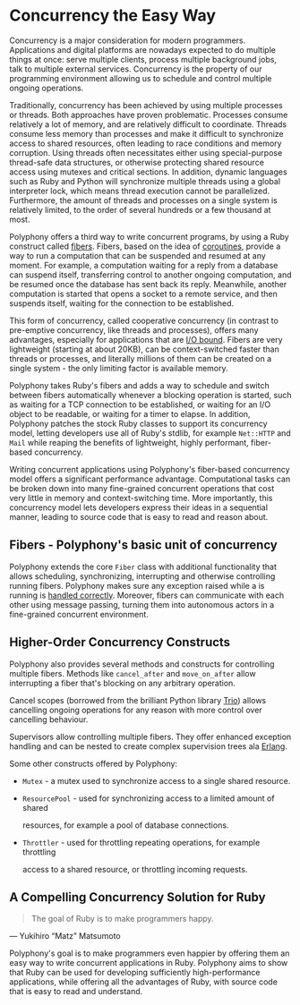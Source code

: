 # Concurrency the Easy Way

Concurrency is a major consideration for modern programmers. Applications and digital platforms are nowadays expected to do multiple things at once: serve multiple clients, process multiple background jobs, talk to multiple external services. Concurrency is the property of our programming environment allowing us to schedule and control multiple ongoing operations.

Traditionally, concurrency has been achieved by using multiple processes or threads. Both approaches have proven problematic. Processes consume relatively a lot of memory, and are relatively difficult to coordinate. Threads consume less memory than processes and make it difficult to synchronize access to shared resources, often leading to race conditions and memory corruption. Using threads often necessitates either using special-purpose thread-safe data structures, or otherwise protecting shared resource access using mutexes and critical sections. In addition, dynamic languages such as Ruby and Python will synchronize multiple threads using a global interpreter lock, which means thread execution cannot be parallelized. Furthermore, the amount of threads and processes on a single system is relatively limited, to the order of several hundreds or a few thousand at most.

Polyphony offers a third way to write concurrent programs, by using a Ruby construct called [fibers](https://ruby-doc.org/core-2.6.5/Fiber.html). Fibers, based on the idea of [coroutines](https://en.wikipedia.org/wiki/Coroutine), provide a way to run a computation that can be suspended and resumed at any moment. For example, a computation waiting for a reply from a database can suspend itself, transferring control to another ongoing computation, and be resumed once the database has sent back its reply. Meanwhile, another computation is started that opens a socket to a remote service, and then suspends itself, waiting for the connection to be established.

This form of concurrency, called cooperative concurrency \(in contrast to pre-emptive concurrency, like threads and processes\), offers many advantages, especially for applications that are [I/O bound](https://en.wikipedia.org/wiki/I/O_bound). Fibers are very lightweight \(starting at about 20KB\), can be context-switched faster than threads or processes, and literally millions of them can be created on a single system - the only limiting factor is available memory.

Polyphony takes Ruby's fibers and adds a way to schedule and switch between fibers automatically whenever a blocking operation is started, such as waiting for a TCP connection to be established, or waiting for an I/O object to be readable, or waiting for a timer to elapse. In addition, Polyphony patches the stock Ruby classes to support its concurrency model, letting developers use all of Ruby's stdlib, for example `Net::HTTP` and `Mail` while reaping the benefits of lightweight, highly performant, fiber-based concurrency.

Writing concurrent applications using Polyphony's fiber-based concurrency model offers a significant performance advantage. Computational tasks can be broken down into many fine-grained concurrent operations that cost very little in memory and context-switching time. More importantly, this concurrency model lets developers express their ideas in a sequential manner, leading to source code that is easy to read and reason about.

## Fibers - Polyphony's basic unit of concurrency

Polyphony extends the core `Fiber` class with additional functionality that allows scheduling, synchronizing, interrupting and otherwise controlling running fibers. Polyphony makes sure any exception raised while a is running is [handled correctly](exception-handling.md). Moreover, fibers can communicate with each other using message passing, turning them into autonomous actors in a fine-grained concurrent environment.

## Higher-Order Concurrency Constructs

Polyphony also provides several methods and constructs for controlling multiple fibers. Methods like `cancel_after` and `move_on_after` allow interrupting a fiber that's blocking on any arbitrary operation.

Cancel scopes \(borrowed from the brilliant Python library [Trio](https://trio.readthedocs.io/en/stable/)\) allows cancelling ongoing operations for any reason with more control over cancelling behaviour.

Supervisors allow controlling multiple fibers. They offer enhanced exception handling and can be nested to create complex supervision trees ala [Erlang](https://adoptingerlang.org/docs/development/supervision_trees/).

Some other constructs offered by Polyphony:

* `Mutex` - a mutex used to synchronize access to a single shared resource.
* `ResourcePool` - used for synchronizing access to a limited amount of shared 

  resources, for example a pool of database connections.

* `Throttler` - used for throttling repeating operations, for example throttling

  access to a shared resource, or throttling incoming requests.

## A Compelling Concurrency Solution for Ruby

> The goal of Ruby is to make programmers happy.

— Yukihiro “Matz” Matsumoto

Polyphony's goal is to make programmers even happier by offering them an easy way to write concurrent applications in Ruby. Polyphony aims to show that Ruby can be used for developing sufficiently high-performance applications, while offering all the advantages of Ruby, with source code that is easy to read and understand.


